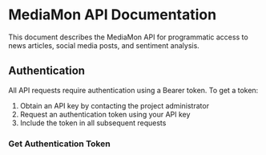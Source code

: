 # MediaMon API Documentation

This document describes the MediaMon API for programmatic access to news articles, social media posts, and sentiment analysis.

## Authentication

All API requests require authentication using a Bearer token. To get a token:

1. Obtain an API key by contacting the project administrator
2. Request an authentication token using your API key
3. Include the token in all subsequent requests

### Get Authentication Token

